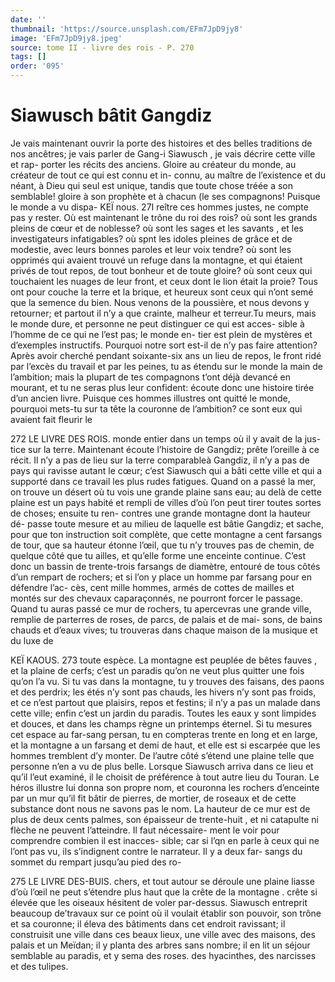 ```yaml
---
date: ''
thumbnail: 'https://source.unsplash.com/EFm7JpD9jy8'
image: 'EFm7JpD9jy8.jpeg'
source: tome II - livre des rois - P. 270
tags: []
order: '095'
---
```


# Siawusch bâtit Gangdiz

Je vais maintenant ouvrir la porte des histoires et des belles traditions de nos ancêtres; je vais parler de Gang-i Siawusch , je vais décrire cette ville et rap- porter les récits des anciens. Gloire au créateur du monde, au créateur de tout ce qui est connu et in- connu, au maître de l’existence et du néant, à Dieu
qui seul est unique, tandis que toute chose tréée a
son semblable! gloire à son prophète et à chacun
(le ses compagnons! Puisque le monde a vu dispa-
KEÏ nous. 27I reître ces hommes justes, ne compte pas y rester.
Où est maintenant le trône du roi des rois? où sont
les grands pleins de cœur et de noblesse? où sont les sages et les savants , et les investigateurs infatigables? où spnt les idoles pleines de grâce et de modestie, avec leurs bonnes paroles et leur voix tendre? où sont les opprimés qui avaient trouvé un refuge dans la
montagne, et qui étaient privés de tout repos, de
tout bonheur et de toute gloire? où sont ceux qui touchaient les nuages de leur front, et ceux dont le lion était la proie? Tous ont pour couche la terre et
la brique, et heureux sont ceux qui n’ont semé que
la semence du bien. Nous venons de la poussière, et nous devons y retourner; et partout il n’y a que crainte, malheur et terreur.Tu meurs, mais le monde dure, et personne ne peut distinguer ce qui est acces- sible à l’homme de ce qui ne l’est pas; le monde en-
tier est plein de mystères et d’exemples instructifs. Pourquoi notre sort est-il de n’y pas faire attention? Après avoir cherché pendant soixante-six ans un
lieu de repos, le front ridé par l’excès du travail et
par les peines, tu as étendu sur le monde la main de l’ambition; mais la plupart de tes compagnons t’ont déjà devancé en mourant, et tu ne seras plus leur confident: écoute donc une histoire tirée d’un ancien
livre. Puisque ces hommes illustres ont quitté le monde, pourquoi mets-tu sur ta tête la couronne de l’ambition? ce sont eux qui avaient fait fleurir le

272 LE LIVRE DES ROIS.
monde entier dans un temps où il y avait de la jus- tice sur la terre. Maintenant écoute l’histoire de Gangdiz; prête l’oreille à ce récit.
Il n’y a pas de lieu sur la terre comparableà Gangdiz, il n’y a pas de pays qui ravisse autant le cœur; c’est Siawusch qui a bâti cette ville et qui a supporté dans ce travail les plus rudes fatigues. Quand on a passé la mer, on trouve un désert où tu vois une grande plaine sans eau; au delà de cette plaine est un pays habité et rempli de villes d’où l’on
peut tirer toutes sortes de choses; ensuite tu ren- contres une grande montagne dont la hauteur dé- passe toute mesure et au milieu de laquelle est bâtie Gangdiz; et sache, pour que ton instruction soit complète, que cette montagne a cent farsangs de tour, que sa hauteur étonne l’œil, que tu n’y trouves
pas de chemin, de quelque côté que tu ailles, et qu’elle forme une enceinte continue. C’est donc un bassin de trente-trois farsangs de diamètre, entouré de tous côtés d’un rempart de rochers; et si l’on y
place un homme par farsang pour en défendre l’ac-
cès, cent mille hommes, armés de cottes de mailles
et montés sur des chevaux caparaçonnés, ne pourront forcer le passage. Quand tu auras passé ce mur de rochers, tu apercevras une grande ville, remplie de parterres de roses, de parcs, de palais et de mai- sons, de bains chauds et d’eaux vives; tu trouveras dans chaque maison de la musique et du luxe de

KEÏ KAOUS. 273 toute espèce. La montagne est peuplée de bêtes fauves ,
et la plaine de cerfs; c’est un paradis qu’on ne veut
plus quitter une fois qu’on l’a vu. Si tu vas dans la
montagne, tu y trouves des faisans, des paons et des perdrix; les étés n’y sont pas chauds, les hivers n’y
sont pas froids, et ce n’est partout que plaisirs, repos et festins; il n’y a pas un malade dans cette ville; enfin c’est un jardin du paradis. Toutes les eaux y sont limpides et douces, et dans les champs règne un printemps éternel. Si tu mesures cet espace au
far-sang persan, tu en compteras trente en long et en large, et la montagne a un farsang et demi de haut, et elle est si escarpée que les hommes tremblent d’y monter. De l’autre côté s’étend une plaine telle que
personne n’en a vu de plus belle.
Lorsque Siawusch arriva dans ce lieu et qu’il l’eut
examiné, il le choisit de préférence à tout autre lieu
du Touran. Le héros illustre lui donna son propre nom, et couronna les rochers d’enceinte par un mur qu’il fit bâtir de pierres, de mortier, de roseaux et
de cette substance dont nous ne savons pas le nom. La hauteur de ce mur est de plus de deux cents palmes, son épaisseur de trente-huit , et ni catapulte
ni flèche ne peuvent l’atteindre. Il faut nécessaire-
ment le voir pour comprendre combien il est inacces- sible; car si l’qn en parle à ceux qui ne l’ont pas vu,
ils s’indignent contre le narrateur. Il y a deux far- sangs du sommet du rempart jusqu’au pied des ro-

275 LE LIVRE DES-BUIS.
chers, et tout autour se déroule une plaine liasse d’où l’œil ne peut s’étendre plus haut que la crête
de la montagne . crête si élevée que les oiseaux hésitent
de voler par-dessus.
Siawusch entreprit beaucoup de’travaux sur ce
point où il voulait établir son pouvoir, son trône et
sa couronne; il éleva des bâtiments dans cet endroit ravissant; il construisit une ville dans ces beaux lieux, une ville avec des maisons, des palais et un Meïdan; il y planta des arbres sans nombre; il en lit un séjour semblable au paradis, et y sema des roses. des hyacinthes, des narcisses et des tulipes.
